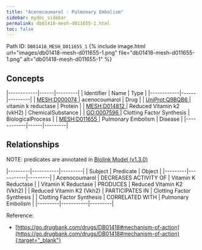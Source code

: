 ```yaml
---
title: "Acenocoumarol - Pulmonary Embolism"
sidebar: mydoc_sidebar
permalink: db01418-mesh-d011655-1.html
toc: false 
---
```



Path ID: `DB01418_MESH_D011655_1`
{% include image.html url="images/db01418-mesh-d011655-1.png" file="db01418-mesh-d011655-1.png" alt="db01418-mesh-d011655-1" %}

## Concepts

|------------|------|---------|
| Identifier | Name | Type    |
|------------|------|---------|
| <a href="https://identifiers.org/MESH:D000074">MESH:D000074 </a> | acenocoumarol | Drug |
| <a href="https://identifiers.org/UniProt:Q9BQB6">UniProt:Q9BQB6 </a> | vitamin k reductase | Protein |
| <a href="https://identifiers.org/MESH:D014812">MESH:D014812 </a> | Reduced Vitamin k2 (vkH2) | ChemicalSubstance |
| <a href="https://identifiers.org/GO:0007596">GO:0007596 </a> | Clotting Factor Synthesis | BiologicalProcess |
| <a href="https://identifiers.org/MESH:D011655">MESH:D011655 </a> | Pulmonary Embolism | Disease |
|------------|------|---------|

## Relationships


NOTE: predicates are annotated in <a href="https://github.com/biolink/biolink-model/releases/tag/v1.3.0">Biolink Model (v1.3.0)</a>

|---------|-----------|---------|
| Subject | Predicate | Object  |
|---------|-----------|---------|
| Acenocoumarol | DECREASES ACTIVITY OF | Vitamin K Reductase |
| Vitamin K Reductase | PRODUCES | Reduced Vitamin K2 (Vkh2) |
| Reduced Vitamin K2 (Vkh2) | PARTICIPATES IN | Clotting Factor Synthesis |
| Clotting Factor Synthesis | CORRELATED WITH | Pulmonary Embolism |
|---------|-----------|---------|

Reference:
  - [https://go.drugbank.com/drugs/DB01418#mechanism-of-action](https://go.drugbank.com/drugs/DB01418#mechanism-of-action){:target="_blank"}